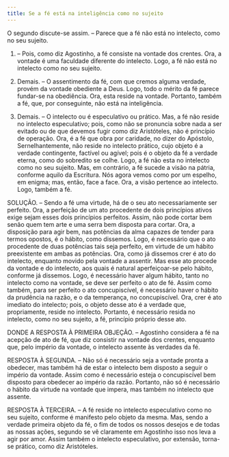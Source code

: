 ```yaml
---
title: Se a fé está na inteligência como no sujeito
---
```


O segundo discute-se assim. – Parece que a fé não está no intelecto, como no seu sujeito.  

1. – Pois, como diz Agostinho, a fé consiste na vontade dos crentes. Ora, a vontade é uma faculdade diferente do intelecto. Logo, a fé não está no intelecto como no seu sujeito.  

2. Demais. – O assentimento da fé, com que cremos alguma verdade, provém da vontade obediente a Deus. Logo, todo o mérito da fé parece fundar-se na obediência. Ora, esta reside na vontade. Portanto, também a fé, que, por conseguinte, não está na inteligência.  

3. Demais. – O intelecto ou é especulativo ou prático. Mas, a fé não reside no intelecto especulativo; pois, como não se pronuncia sobre nada a ser evitado ou de que devemos fugir como diz Aristóteles, não é princípio de operação. Ora, é a fé que obra por caridade, no dizer do Apóstolo, Sernelhantemente, não reside no intelecto prático, cujo objeto é a verdade contingente, factível ou agível; pois é o objeto da fé a verdade eterna, como do sobredito se colhe. Logo, a fé não esta no intelecto como no seu sujeito.  Mas, em contrário, a fé sucede a visão na pátria, conforme aquilo da Escritura. Nós agora vemos como por um espelho, em enigma; mas, então, face a face. Ora, a visão pertence ao intelecto. Logo, também a fé.  

SOLUÇÃO. – Sendo a fé uma virtude, há de o seu ato necessariamente ser perfeito. Ora, a perfeição de um ato procedente de dois princípios ativos exige sejam esses dois princípios perfeitos. Assim, não pode cortar bem senão quem tem arte e uma serra bem disposta para cortar. Ora, a disposição para agir bem, nas potências da alma capazes de tender para termos opostos, é o hábito, como dissemos. Logo, é necessário que o ato procedente de duas potências tais seja perfeito, em virtude de um hábito preexistente em ambas as potências. Ora, como já dissemos crer é ato do intelecto, enquanto movido pela vontade a assentir. Mas esse ato procede da vontade e do intelecto, aos quais é natural aperfeiçoar-se pelo hábito, conforme já dissemos. Logo, é necessário haver algum hábito, tanto no intelecto como na vontade, se deve ser perfeito o ato de fé. Assim como também, para ser perfeito o ato concupiscível, é necessário haver o hábito da prudência na razão, e o da temperança, no concupiscível. Ora, crer é ato imediato do intelecto; pois, o objeto desse ato é a verdade que, propriamente, reside no intelecto. Portanto, é necessário resida no intelecto, como no seu sujeito, a fé, princípio próprio desse ato.  

DONDE A RESPOSTA À PRIMEIRA OBJEÇÃO. – Agostinho considera a fé na acepção de ato de fé, que diz consistir na vontade dos crentes, enquanto que, pelo império da vontade, o intelecto assente às verdades da fé.  

RESPOSTA À SEGUNDA. – Não só é necessário seja a vontade pronta a obedecer, mas também há de estar o intelecto bem disposto a seguir o império da vontade. Assim como é necessário esteja o concupiscível bem disposto para obedecer ao império da razão. Portanto, não só é necessário o hábito da virtude na vontade que impera, mas também no intelecto que assente.  

RESPOSTA À TERCEIRA. – A fé reside no intelecto especulativo como no seu sujeito, conforme é manifesto pelo objeto da mesma. Mas, sendo a verdade primeira objeto da fé, o fim de todos os nossos desejos e de todas as nossas ações, segundo se vê claramente em Agostinho isso nos leva a agir por amor. Assim também o intelecto especulativo, por extensão, torna-se prático, como diz Aristóteles.
